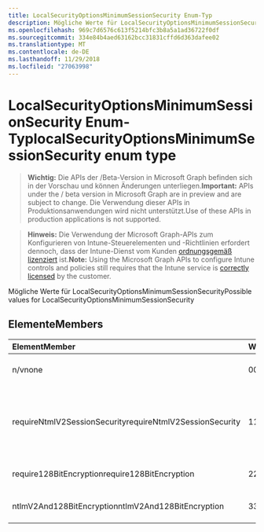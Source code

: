 ```yaml
---
title: LocalSecurityOptionsMinimumSessionSecurity Enum-Typ
description: Mögliche Werte für LocalSecurityOptionsMinimumSessionSecurity
ms.openlocfilehash: 969c7d6576c613f5214bfc3b8a5a1ad36722f0df
ms.sourcegitcommit: 334e84b4aed63162bcc31831cffd6d363dafee02
ms.translationtype: MT
ms.contentlocale: de-DE
ms.lasthandoff: 11/29/2018
ms.locfileid: "27063998"
---
```

# <a name="localsecurityoptionsminimumsessionsecurity-enum-type"></a><span data-ttu-id="62f76-103">LocalSecurityOptionsMinimumSessionSecurity Enum-Typ</span><span class="sxs-lookup"><span data-stu-id="62f76-103">localSecurityOptionsMinimumSessionSecurity enum type</span></span>

> <span data-ttu-id="62f76-104">**Wichtig:** Die APIs der /Beta-Version in Microsoft Graph befinden sich in der Vorschau und können Änderungen unterliegen.</span><span class="sxs-lookup"><span data-stu-id="62f76-104">**Important:** APIs under the / beta version in Microsoft Graph are in preview and are subject to change.</span></span> <span data-ttu-id="62f76-105">Die Verwendung dieser APIs in Produktionsanwendungen wird nicht unterstützt.</span><span class="sxs-lookup"><span data-stu-id="62f76-105">Use of these APIs in production applications is not supported.</span></span>

> <span data-ttu-id="62f76-106">**Hinweis:** Die Verwendung der Microsoft Graph-APIs zum Konfigurieren von Intune-Steuerelementen und -Richtlinien erfordert dennoch, dass der Intune-Dienst vom Kunden [ordnungsgemäß lizenziert](https://go.microsoft.com/fwlink/?linkid=839381) ist.</span><span class="sxs-lookup"><span data-stu-id="62f76-106">**Note:** Using the Microsoft Graph APIs to configure Intune controls and policies still requires that the Intune service is [correctly licensed](https://go.microsoft.com/fwlink/?linkid=839381) by the customer.</span></span>

<span data-ttu-id="62f76-107">Mögliche Werte für LocalSecurityOptionsMinimumSessionSecurity</span><span class="sxs-lookup"><span data-stu-id="62f76-107">Possible values for LocalSecurityOptionsMinimumSessionSecurity</span></span>
## <a name="members"></a><span data-ttu-id="62f76-108">Elemente</span><span class="sxs-lookup"><span data-stu-id="62f76-108">Members</span></span>
|<span data-ttu-id="62f76-109">Element</span><span class="sxs-lookup"><span data-stu-id="62f76-109">Member</span></span>|<span data-ttu-id="62f76-110">Wert</span><span class="sxs-lookup"><span data-stu-id="62f76-110">Value</span></span>|<span data-ttu-id="62f76-111">Beschreibung</span><span class="sxs-lookup"><span data-stu-id="62f76-111">Description</span></span>|
|:---|:---|:---|
|<span data-ttu-id="62f76-112">n/v</span><span class="sxs-lookup"><span data-stu-id="62f76-112">none</span></span>|<span data-ttu-id="62f76-113">0</span><span class="sxs-lookup"><span data-stu-id="62f76-113">0</span></span>|<span data-ttu-id="62f76-114">LM & NTLM-Antworten senden</span><span class="sxs-lookup"><span data-stu-id="62f76-114">Send LM & NTLM responses</span></span>|
|<span data-ttu-id="62f76-115">requireNtmlV2SessionSecurity</span><span class="sxs-lookup"><span data-stu-id="62f76-115">requireNtmlV2SessionSecurity</span></span>|<span data-ttu-id="62f76-116">1</span><span class="sxs-lookup"><span data-stu-id="62f76-116">1</span></span>|<span data-ttu-id="62f76-117">Senden Sie LM & NTLM-Verwendung NTLMv2 sitzungssicherheit, wenn ausgehandelt</span><span class="sxs-lookup"><span data-stu-id="62f76-117">Send LM & NTLM-use NTLMv2 session security if negotiated</span></span>|
|<span data-ttu-id="62f76-118">require128BitEncryption</span><span class="sxs-lookup"><span data-stu-id="62f76-118">require128BitEncryption</span></span>|<span data-ttu-id="62f76-119">2</span><span class="sxs-lookup"><span data-stu-id="62f76-119">2</span></span>|<span data-ttu-id="62f76-120">LM & NTLM-Antworten senden</span><span class="sxs-lookup"><span data-stu-id="62f76-120">Send LM & NTLM responses only</span></span>|
|<span data-ttu-id="62f76-121">ntlmV2And128BitEncryption</span><span class="sxs-lookup"><span data-stu-id="62f76-121">ntlmV2And128BitEncryption</span></span>|<span data-ttu-id="62f76-122">3</span><span class="sxs-lookup"><span data-stu-id="62f76-122">3</span></span>|<span data-ttu-id="62f76-123">LM & NTLMv2-Antworten senden</span><span class="sxs-lookup"><span data-stu-id="62f76-123">Send LM & NTLMv2 responses only</span></span>|





